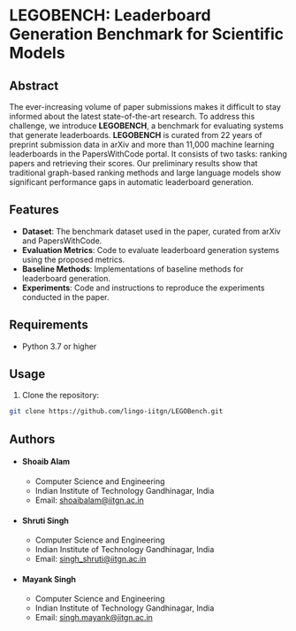 # LEGOBENCH: Leaderboard Generation Benchmark for Scientific Models

<!-- ![GitHub](https://img.shields.io/github/license/lingo-iitgn/LEGOBench)
![GitHub release (latest by date)](https://img.shields.io/github/v/release/lingo-iitgn/LEGOBench)
![GitHub last commit](https://img.shields.io/github/last-commit/lingo-iitgn/LEGOBench)
 -->


## Abstract

The ever-increasing volume of paper submissions makes it difficult to stay informed about the latest state-of-the-art research. To address this challenge, we introduce **LEGOBENCH**, a benchmark for evaluating systems that generate leaderboards. **LEGOBENCH** is curated from 22 years of preprint submission data in arXiv and more than 11,000 machine learning leaderboards in the PapersWithCode portal. It consists of two tasks: ranking papers and retrieving their scores. Our preliminary results show that traditional graph-based ranking methods and large language models show significant performance gaps in automatic leaderboard generation.

## Features

- **Dataset**: The benchmark dataset used in the paper, curated from arXiv and PapersWithCode.
- **Evaluation Metrics**: Code to evaluate leaderboard generation systems using the proposed metrics.
- **Baseline Methods**: Implementations of baseline methods for leaderboard generation.
- **Experiments**: Code and instructions to reproduce the experiments conducted in the paper.

## Requirements

- Python 3.7 or higher
<!-- - Additional requirements can be found in the `requirements.txt` file. -->

## Usage

1. Clone the repository:

```bash
git clone https://github.com/lingo-iitgn/LEGOBench.git 
```


## Authors

- #### Shoaib Alam
  - Computer Science and Engineering
  - Indian Institute of Technology Gandhinagar, India
  - Email: shoaibalam@iitgn.ac.in
- #### Shruti Singh
  - Computer Science and Engineering
  - Indian Institute of Technology Gandhinagar, India
  - Email: singh_shruti@iitgn.ac.in
- #### Mayank Singh
  - Computer Science and Engineering
  - Indian Institute of Technology Gandhinagar, India
  - Email: singh.mayank@iitgn.ac.in

